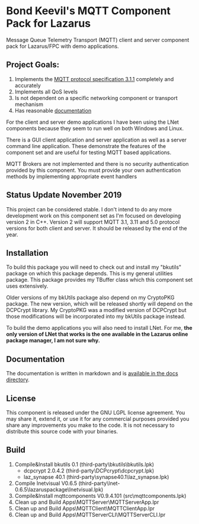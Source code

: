 # Bond Keevil's MQTT Component Pack for Lazarus

Message Queue Telemetry Transport (MQTT) client and server component pack for Lazarus/FPC with demo applications.

## Project Goals: 

1. Implements the [MQTT protocol specification 3.1.1](http://docs.oasis-open.org/mqtt/mqtt/v3.1.1/mqtt-v3.1.1.html) completely and accurately
2. Implements all QoS levels
3. Is not dependent on a specific networking component or transport mechanism 
4. Has reasonable [documentation](https://github.com/bkeevil/mqtt/blob/master/doc/Main.MD)

For the client and server demo applications I have been using the LNet components because they seem to run well on both Windows and Linux.

There is a GUI client application and server application as well as a server command line application. These demonstrate the features of the component set and are useful for testing MQTT based applications.

MQTT Brokers are not implemented and there is no security authentication provided by this component. You must provide your own authentication methods by implementing appropriate event handlers

## Status Update November 2019

This project can be considered stable. I don't intend to do any more development work on this component set as I'm focused on developing version 2 in C++. Version 2 will support MQTT 3.1, 3.11 and 5.0 protocol versions for both client and server. It should be released by the end of the year.

## Installation

To build this package you will need to check out and install my "bkutils" package on which this package depends. This is my general utilities package. This package provides my TBuffer class which this component set uses extensively. 

Older versions of my bkUtils package also depend on my CryptoPKG package. The new version, which will be released shortly will depend on the DCPCrypt library. My CryptoPKG was a modified version of DCPCrypt but those modifications will be incorporated into my bkUtils package instead.

To build the demo applications you will also need to install LNet. For me, **the only version of LNet that works is the one available in the Lazarus online package manager, I am not sure why.**

## Documentation

The documentation is written in markdown and is [available in the docs directory](docs/Main.MD).

## License

This component is released under the GNU LGPL license agreement. You may share it, extend it, or use it for any commercial purposes provided you share any improvements you make to the code. It is not necessary to distribute this source code with your binaries.


## Build
1. Compile&Install bkutils 0.1 (third-party\bkutils\bkutils.lpk)
   - dcpcrypt 2.0.4.2          (third-party\DCPcrypt\dcpcrypt.lpk)
   - laz_synapse 40.1          (third-party\synapse40.1\laz_synapse.lpk)
2. Compile Inetvisual V0.6.5   (third-party\lnet-0.6.5\lazaruspackage\lnetvisual.lpk)
3. Compile&Install mqttcomponents V0.9.4.101 (src\mqttcomponents.lpk)
4. Clean up and Build Apps\MQTTServer\MQTTServerApp.lpr
5. Clean up and Build Apps\MQTTClient\MQTTClientApp.lpr
6. Clean up and Build Apps\MQTTServerCLI\MQTTServerCLI.lpr
